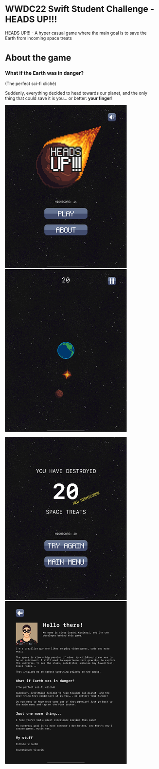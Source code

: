 # WWDC22 Swift Student Challenge - HEADS UP!!!

 HEADS UP!!! - A hyper casual game where the main goal is to save the Earth from incoming space treats

# About the game

### What if the Earth was in danger?

(The perfect sci-fi cliché)

Suddenly, everything decided to head towards our planet, and the only thing that could save it is you... or better: **your finger**!

<p float="left">
  <img src="./Documentation/Screenshots/MainMenu.png" width="400"/>
  <img src="./Documentation/Screenshots/InGame.png" width="400"/>
</p>

<p float="left">
  <img src="./Documentation/Screenshots/GameOver.png" width="400"/>
  <img src="./Documentation/Screenshots/About.png" width="400"/>
</p>
